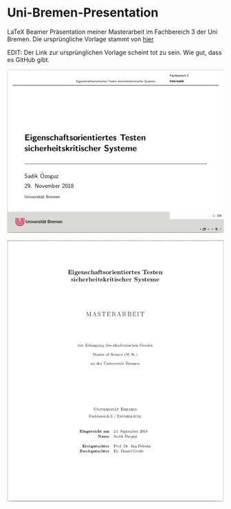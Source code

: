 # Uni-Bremen-Presentation

LaTeX Beamer Präsentation meiner Masterarbeit im Fachbereich 3 der Uni Bremen.
Die ursprüngliche Vorlage stammt von [hier](http://www.ant.uni-bremen.de/miscint/private/studi_handout/index.html "ant.uni-bremen.de")

EDIT: Der Link zur ursprünglichen Vorlage scheint tot zu sein. Wie gut, dass es GitHub gibt.

  ![](screenshot.png)

  ![](masterThesisScreenshot.png)
